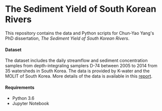 # The Sediment Yield of South Korean Rivers
This repository contains the data and Python scripts for Chun-Yao Yang's PhD dissertation, *The Sediment Yield of South Korean Rivers*.


#### Dataset
The dataset includes the daily streamflow and sediment concentration samples from depth-integraling samplers D-74 between 2005 to 2014 from 35 watersheds in South Korea. The data is provided by K-water and the MOLIT of South Korea. More details of the data is available in this [report](http://www.engr.colostate.edu/~pierre/ce_old/Projects/linkfiles/Korean%20Report%202017/final%20report%20CSU%20%28Feb.%202017%29.pdf).

#### Requirements
* Python 3.6
* Jupyter Notebook
